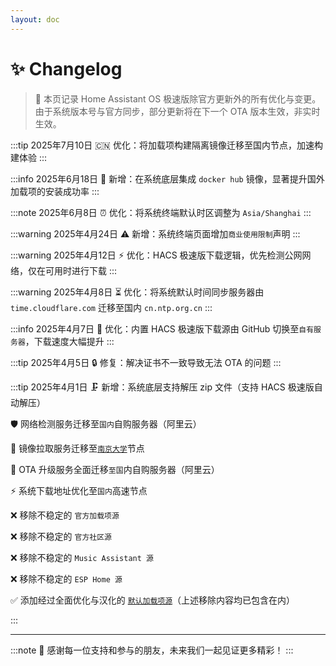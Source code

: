 ```yaml
--- 
layout: doc 
---
```


# ✨ Changelog
> 📝 本页记录 Home Assistant OS 极速版除官方更新外的所有优化与变更。由于系统版本号与官方同步，部分更新将在下一个 OTA 版本生效，非实时生效。


:::tip 2025年7月10日
🇨🇳 优化：将加载项构建隔离镜像迁移至国内节点，加速构建体验
:::

:::info 2025年6月18日
🐳 新增：在系统底层集成 `docker hub` 镜像，显著提升国外加载项的安装成功率
:::

:::note 2025年6月8日
⏰ 优化：将系统终端默认时区调整为 `Asia/Shanghai`
:::

:::warning 2025年4月24日
⚠️ 新增：系统终端页面增加`商业使用限制`声明
:::

:::warning 2025年4月12日
⚡ 优化：HACS 极速版下载逻辑，优先检测公网网络，仅在可用时进行下载
:::

:::warning 2025年4月8日
⏳ 优化：将系统默认时间同步服务器由 `time.cloudflare.com` 迁移至国内 `cn.ntp.org.cn`
:::

:::info 2025年4月7日
🚀 优化：内置 HACS 极速版下载源由 GitHub 切换至`自有服务器`，下载速度大幅提升
:::

:::tip 2025年4月5日
🔒 修复：解决证书不一致导致无法 OTA 的问题
:::

:::tip 2025年4月1日
🗜️ 新增：系统底层支持解压 zip 文件（支持 HACS 极速版自动解压）

🛡️ 网络检测服务迁移至`国内`自购服务器（阿里云）

🏫 镜像拉取服务迁移至[`南京大学`](https://mirror.nju.edu.cn/)节点

🔄 OTA 升级服务全面迁移`至国`内自购服务器（阿里云）

⚡ 系统下载地址优化至`国内`高速节点

❌ 移除不稳定的 `官方加载项源`

❌ 移除不稳定的 `官方社区源`

❌ 移除不稳定的 `Music Assistant 源`

❌ 移除不稳定的 `ESP Home 源`

✅ 添加经过全面优化与汉化的 [`默认加载项源`](addoncn)（上述移除内容均已包含在内）

:::

---

:::note
🚩 感谢每一位支持和参与的朋友，未来我们一起见证更多精彩！
:::
